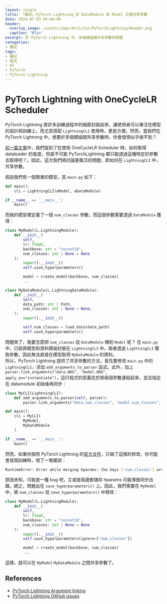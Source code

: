 ```yaml
---
layout: single
title: 「筆記」PyTorch Lightning 於 DataModule 和 Model 之間共享參數
date: 2024-07-03 04:49:00
header:
  overlay_image: /assets/imgs/Articles/PyTorchLightning/Header.png
  caption: "RTon"
excerpt: 於 PyTorch Lightning 中，多個模組間共享參數的問題
categories:
- 筆記
tags:
- 筆記
- 程式
- AI
- PyTorch
- PyTorch Lightning
---
```


# PyTorch Lightning with OneCycleLR Scheduler
PyTorch Lightning 將許多訓練過程中的細節封裝起來，讓使用者可以專注在模型的設計與訓練上。而尤其搭配 `LightningCLI` 使用時，更是方便。然而，當我們在 PyTorch Lightning 中，想要於多個模組間共享參數時，你會發現似乎做不到？  

[前一篇文章](https://imrton.github.io/%E7%AD%86%E8%A8%98/PyTorchLightningOneCycleLR/)中，我們提到了在使用 OneCycleLR Scheduler 時，如何取得 dataloader 的長度，但是不可能 PyTorchLightning 都只能透過這種特定的參數去取得吧？。因此，這次我們將討論更廣泛的問題，即如何在 `LightningCLI` 中，共享參數。

假設我們有一個簡單的模型，其 `main.py` 如下：  

```python
def main():
    cli = LightningCLI(aModel, aDataModule)

if __name__ == '__main__':
    main()
```

而我的模型裡定義了一個 `num_classes` 參數，而這個參數需要透過 `DataModule` 獲得：  

```python
class MyModel(L.LightningModule):
    def __init__(
        self, 
        lr: float, 
        backbone: str = "resnet18",
        num_classes: int | None = None
    ):
        super().__init__()
        self.save_hyperparameters()

        model = create_model(backbone, num_classes)
        ...

class MyDataModule(L.LightningDataModule):
    def __init__(
        self, 
        data_path: str | Path,
        num_classes: int | None = None,
    ):
        super().__init__()

        self.num_classes = load_data(data_path)
        self.save_hyperparameters()
```

問題來了，我要怎麼把 `num_classes` 從 `DataModule` 傳到 `Model` 呢？
在 `main.py` 中，已經將模型和資料模組封裝在 `LightningCLI` 中，兩者透過 `LightningCLI` 獲取參數，因此無法直接在模型取得 `MyDataModule` 的資料。  
所以，PyTorch Lightning 提供了共享參數的方法，首先要修改 `main.py` 中的 `LightningCLI`，添加 `add_arguments_to_parser` 函式。此外，加上 `parser.link_arguments("data.ARG", "model.ARG", apply_on="instantiate")`，這行程式的意義在於將兩個參數連結起來，並且指定在 datamodule 初始後再同步：  

```python
class MyCLI(LightningCLI):
    def add_arguments_to_parser(self, parser):
        parser.link_arguments("data.num_classes", "model.num_classes", apply_on="instantiate")

def main():
    cli = MyCLI(
        MyModel, 
        MyDataModule
    )

if __name__ == '__main__':
    main()
```

然而，如果你按照 PyTorch Lightning 的[官方文件](https://lightning.ai/docs/pytorch/stable/cli/lightning_cli_expert.html)，只做了這樣的修改，你可能會發現訓練時，噴了一堆錯誤：

```bash
RuntimeError: Error while merging hparams: the keys ['num_classes'] are present in both the LightningModule's and LightningDataModule's hparams but have different values.
```

原因未知，可能是一種 bug 吧，又或是兩邊都儲存 hparams 可能導致同步出錯，總之，問題出在 `save_hyperparameters()` 上。因此，我們需要在 `MyModel` 中，將 `num_classes` 從 `save_hyperparameters()` 中移除：  

```python
class MyModel(L.LightningModule):
    def __init__(
        self, 
        lr: float, 
        backbone: str = "resnet18",
        num_classes: int | None = None
    ):
        super().__init__()
        self.save_hyperparameters(ignore=["num_classes"])

        model = create_model(backbone, num_classes)
        ...
```

這樣，就可以在 `MyModel` `MyDataModule` 之間共享參數了。

## References
* [PyTorch Lightning Argument linking](https://lightning.ai/docs/pytorch/stable/cli/lightning_cli_expert.html)  
* [PyTorch Lightning GitHub issues](https://github.com/Lightning-AI/pytorch-lightning/issues/8716)  
